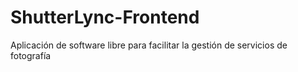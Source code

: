 # ShutterLync-Frontend
Aplicación de software libre para facilitar la gestión de servicios de fotografía
